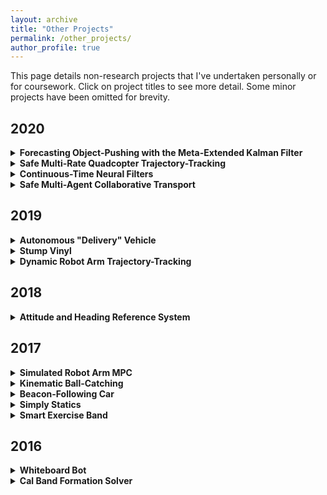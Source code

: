```yaml
---
layout: archive
title: "Other Projects"
permalink: /other_projects/
author_profile: true
---
```


<style>
  .boxed {
    color: black;
    border: 3px solid black;
    margin: 0px auto;
    padding: 10px;
    border-radius: 10px;
  }
</style>

This page details non-research projects that I've undertaken personally or for coursework. Click on project titles to see more detail. Some minor projects have been omitted for brevity.

## 2020
<details>
<summary><b>Forecasting Object-Pushing with the Meta-Extended Kalman Filter</b></summary>
<div class="boxed">

Course Project: _Deep Multi-Task and Meta Learning (CS 330)_  
Stanford University

DESCRIPTION
</div>
</details>

<details>
<summary><b>Safe Multi-Rate Quadcopter Trajectory-Tracking</b></summary>
<div class="boxed">

Course Project: _Optimal and Learning-Based Control (AA 203)_  
Stanford University  
Collaborators: [Daniel Sotsaikich](https://www.linkedin.com/in/dsotsaikich/), [Brent Yi](https://brentyi.com/)

DESCRIPTION
</div>
</details>

<details>
<summary><b>Continuous-Time Neural Filters</b></summary>
<div class="boxed">

Course Project: _State Estimation and Filtering for Aerospace Systems (AA 273)_  
Stanford University  
Collaborators: [Brent Yi](https://brentyi.com/)

DESCRIPTION
</div>
</details>

<details>
<summary><b>Safe Multi-Agent Collaborative Transport</b></summary>
<div class="boxed">

Course Project: _Multi-Robot Control, Communication, and Sensing (AA 277)_  
Stanford University  
Collaborators: [Bibit Bianchini](http://www.bianchini-love.com/), [Lauren Luo](https://www.linkedin.com/in/lauren-luo-989945b4/)

DESCRIPTION
</div>
</details>

## 2019
<details>
<summary><b>Autonomous "Delivery" Vehicle</b></summary>
<div class="boxed">

Course Project: _Intro to Robot Autonomy (AA 274A)_  
Stanford University  
Collaborators: [Daniel Sotsaikich](https://www.linkedin.com/in/dsotsaikich/), [Brent Yi](https://brentyi.com/)

DESCRIPTION
</div>
</details>

<details>
<summary><b>Stump Vinyl</b></summary>
<div class="boxed">

Course Project: _Mechatronics (ME 102B)_  
UC Berkeley  
Collaborators: [Miranda Maravilla-Louie](https://www.linkedin.com/in/mirandajml/), Matt Morrison, [Sepehr Rostamzadeh](https://www.linkedin.com/in/sepehr-rostamzadeh/), [Daniel Sotsaikich](https://www.linkedin.com/in/dsotsaikich/), [Kriya Wong](https://www.linkedin.com/in/kriya-wong-1431a5107/)

DESCRIPTION
</div>
</details>

<details>
<summary><b>Dynamic Robot Arm Trajectory-Tracking</b></summary>
<div class="boxed">

Course Project: _Nonlinear Systems (ME C237)_  
UC Berkeley  
Collaborators: [Daniel Sotsaikich](https://www.linkedin.com/in/dsotsaikich/), [Philipp Wu](https://wuphilipp.github.io/)

DESCRIPTION
</div>
</details>

## 2018
<details>
<summary><b>Attitude and Heading Reference System</b></summary>
<div class="boxed">

Personal Project  
Collaborators: [Philipp Wu](https://wuphilipp.github.io/)

DESCRIPTION
</div>
</details>

## 2017
<details>
<summary><b>Simulated Robot Arm MPC</b></summary>
<div class="boxed">

Course Project: _Model Predictive Control and Loop Shaping (ME C231A)_  
UC Berkeley  
Collaborators: [Rachel Thomasson](https://www.linkedin.com/in/rachelthomasson/), [Philipp Wu](https://wuphilipp.github.io/), [Allan Zhao](https://www.linkedin.com/in/allan-zhao-0410682b/)

DESCRIPTION
</div>
</details>

<details>
<summary><b>Kinematic Ball-Catching</b></summary>
<div class="boxed">

Course Project: _Intro to Robotics (EE C106A)_  
UC Berkeley  
Collaborators: [Kireet Agrawal](https://www.linkedin.com/in/kireetagrawal/), [David Gealy](https://www.linkedin.com/in/david-gealy-726741b7/), [Rachel Thomasson](https://www.linkedin.com/in/rachelthomasson/), [Philipp Wu](https://wuphilipp.github.io/)

DESCRIPTION
</div>
</details>

<details>
<summary><b>Beacon-Following Car</b></summary>
<div class="boxed">

Course Project: _Microprocessor-Based Mechanical Systems (ME 135)_  
UC Berkeley  
Collaborators: [Denny Min](https://www.linkedin.com/in/syungdennymin/), [Vedang Patankar](https://www.linkedin.com/in/vedang-patankar-57180317a/), [Patrick Scholl](https://www.linkedin.com/in/patrick-scholl-0a5a1b10b/)

DESCRIPTION
</div>
</details>

<details>
<summary><b>Simply Statics</b></summary>
<div class="boxed">

Course Project: _Advanced Programming with MATLAB (E 177)_  
UC Berkeley  
Collaborators: [Dominic Croce](https://www.linkedin.com/in/dominic-croce-262a13ab/), [Jacob Ramirez](https://www.linkedin.com/in/jacob-ramirez-098/)

DESCRIPTION
</div>
</details>

<details>
<summary><b>Smart Exercise Band</b></summary>
<div class="boxed">

3D Printing Hack-a-thon: _3DMC_  
UC Berkeley  
Collaborators: [Kireet Agrawal](https://www.linkedin.com/in/kireetagrawal/), [Travis Brashears](http://www.travisbrashears.com/), [Sepehr Rostamzadeh](https://www.linkedin.com/in/sepehr-rostamzadeh/), [Philipp Wu](https://wuphilipp.github.io/)

DESCRIPTION
</div>
</details>

## 2016
<details>
<summary><b>Whiteboard Bot</b></summary>
<div class="boxed">

Robotics Competition: _Dorm Ex Machina_  
UC Berkeley  
Collaborators: [Adam Castiel](https://www.linkedin.com/in/adam-castiel-15b61a123/), [Denny Min](https://www.linkedin.com/in/syungdennymin/)

DESCRIPTION
</div>
</details>

<details>
<summary><b>Cal Band Formation Solver</b></summary>
<div class="boxed">

Course Project: _Intro to Computer Programming for Scientists and Engineers (E 7)_  
UC Berkeley

DESCRIPTION
</div>
</details>
